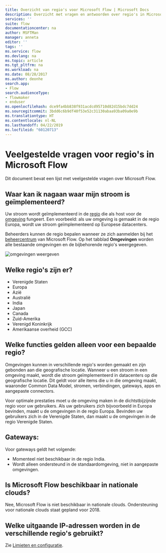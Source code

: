 ```yaml
---
title: Overzicht van regio's voor Microsoft Flow | Microsoft Docs
description: Overzicht met vragen en antwoorden over regio's in Microsoft Flow
services: ''
suite: flow
documentationcenter: na
author: MSFTMan
manager: anneta
editor: ''
tags: ''
ms.service: flow
ms.devlang: na
ms.topic: article
ms.tgt_pltfrm: na
ms.workload: na
ms.date: 08/28/2017
ms.author: deonhe
search.app:
- Flow
search.audienceType:
- flowmaker
- enduser
ms.openlocfilehash: dce9fa4bb838f931acdcd95710d82d15bdc7dd24
ms.sourcegitcommit: 3bdd6c6b9df40f53e52c31130abaa93ba09a0e9b
ms.translationtype: HT
ms.contentlocale: nl-NL
ms.lasthandoff: 04/22/2019
ms.locfileid: "60120713"
---
```

# <a name="faq-for-regions-in-microsoft-flow"></a>Veelgestelde vragen voor regio's in Microsoft Flow
Dit document bevat een lijst met veelgestelde vragen over Microsoft Flow.

## <a name="how-do-i-find-out-where-my-flow-is-deployed"></a>Waar kan ik nagaan waar mijn stroom is geïmplementeerd?
Uw stroom wordt geïmplementeerd in de [regio](https://azure.microsoft.com/regions/) die als host voor de [omgeving](environments-overview-admin.md) fungeert. Een voorbeeld: als uw omgeving is gemaakt in de regio Europa, wordt uw stroom geïmplementeerd op Europese datacenters.

Beheerders kunnen de regio bepalen wanneer ze zich aanmelden bij het [beheercentrum](https://admin.flow.microsoft.com) van Microsoft Flow. Op het tabblad **Omgevingen** worden alle bestaande omgevingen en de bijbehorende regio's weergegeven.

![omgevingen weergeven](media/regions-overview/environments-list.png)

## <a name="what-regions-are-available"></a>Welke regio's zijn er?
* Verenigde Staten
* Europa
* Azië
* Australië
* India
* Japan
* Canada
* Zuid-Amerika
* Verenigd Koninkrijk
* Amerikaanse overheid (GCC)

## <a name="what-features-are-specific-to-a-given-region"></a>Welke functies gelden alleen voor een bepaalde regio?
Omgevingen kunnen in verschillende regio's worden gemaakt en zijn gebonden aan die geografische locatie. Wanneer u een stroom in een omgeving maakt, wordt die stroom geïmplementeerd in datacenters op die geografische locatie. Dit geldt voor alle items die u in die omgeving maakt, waaronder Common Data Model, stromen, verbindingen, gateways, apps en aangepaste connectors.

Voor optimale prestaties moet u de omgeving maken in de dichtstbijzijnde regio voor uw gebruikers. Als uw gebruikers zich bijvoorbeeld in Europa bevinden, maakt u de omgevingen in de regio Europa. Bevinden uw gebruikers zich in de Verenigde Staten, dan maakt u de omgevingen in de regio Verenigde Staten.

## <a name="gateways"></a>Gateways:
Voor gateways geldt het volgende:

* Momenteel niet beschikbaar in de regio India.
* Wordt alleen ondersteund in de standaardomgeving, niet in aangepaste omgevingen.

## <a name="is-microsoft-flow-available-in-national-clouds"></a>Is Microsoft Flow beschikbaar in nationale clouds?
Nee, Microsoft Flow is niet beschikbaar in nationale clouds. Ondersteuning voor nationale clouds staat gepland voor 2018.

## <a name="what-outbound-ip-addresses-are-used-in-each-region"></a>Welke uitgaande IP-adressen worden in de verschillende regio's gebruikt?
Zie [Limieten en configuratie](limits-and-config.md).

